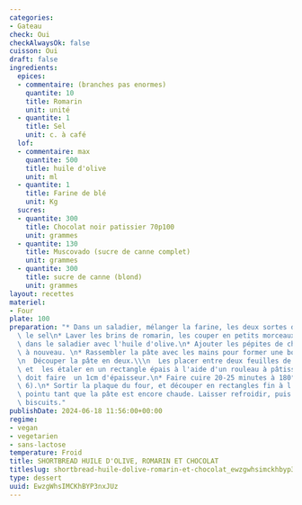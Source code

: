 ```yaml
---
categories:
- Gateau
check: Oui
checkAlwaysOk: false
cuisson: Oui
draft: false
ingredients:
  epices:
  - commentaire: (branches pas enormes)
    quantite: 10
    title: Romarin
    unit: unité
  - quantite: 1
    title: Sel
    unit: c. à café
  lof:
  - commentaire: max
    quantite: 500
    title: huile d'olive
    unit: ml
  - quantite: 1
    title: Farine de blé
    unit: Kg
  sucres:
  - quantite: 300
    title: Chocolat noir patissier 70p100
    unit: grammes
  - quantite: 130
    title: Muscovado (sucre de canne complet)
    unit: grammes
  - quantite: 300
    title: sucre de canne (blond)
    unit: grammes
layout: recettes
materiel:
- Four
plate: 100
preparation: "* Dans un saladier, mélanger la farine, les deux sortes de sucre, et\
  \ le sel\n* Laver les brins de romarin, les couper en petits morceaux et les ajouter\
  \ dans le saladier avec l'huile d'olive.\n* Ajouter les pépites de chocolat et mélanger\
  \ à nouveau. \n* Rassembler la pâte avec les mains pour former une boule de pâte.\\\
  \n  Découper la pâte en deux.\\\n  Les placer entre deux feuilles de papier cuisson,\
  \ et  les étaler en un rectangle épais à l'aide d'un rouleau à pâtisserie. Le biscuit\
  \ doit faire  un 1cm d'épaisseur.\n* Faire cuire 20-25 minutes à 180°C (thermostat\
  \ 6).\n* Sortir la plaque du four, et découper en rectangles fin à l'aide d'un couteau\
  \ pointu tant que la pâte est encore chaude. Laisser refroidir, puis séparer les\
  \ biscuits."
publishDate: 2024-06-18 11:56:00+00:00
regime:
- vegan
- vegetarien
- sans-lactose
temperature: Froid
title: SHORTBREAD HUILE D'OLIVE, ROMARIN ET CHOCOLAT
titleslug: shortbread-huile-dolive-romarin-et-chocolat_ewzgwhsimckhbyp3nxjuz
type: dessert
uuid: EwzgWhsIMCKhBYP3nxJUz
---
```

